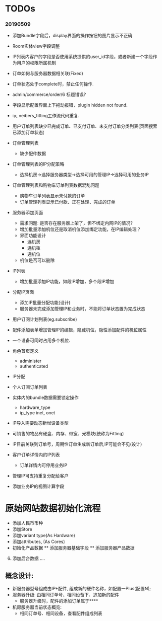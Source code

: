 # TODOs

### 20190509
* 添加Bundle字段后，display界面的操作按钮的图片显示不正确
* Room实体view字段调整
* IP列表内客户的字段是否使用系统提供的user_id字段，或者新建一个字段作为用户的权限所属机制
* 订单如何与服务器数据相关联(Fixed)
* 订单状态处于complete时，禁止任何操作.  
* admin/commerce/order/6 标题错误?
* 字段显示配置界面上下拖动报错，plugin hidden not found.
* ip, neibers_fitting工作流代码重复.

* 用户订单列表缺少已完成订单、已支付订单、未支付订单分类列表(页面搜索已添加订单状态)
* 订单管理列表
  * 缺少配件数据
* 订单管理列表的IP分配策略
  * 选择机房->选择服务器类型->选择可用的管理IP->选择可用的业务IP  
* 订单管理列表和购物车订单列表数据混乱问题
  * 购物车订单列表显示未付款的订单
  * 订单管理列表显示已付款、正在处理、完成的订单  
* 服务器添加页面
  * 需求问题: 是否存在服务器上架了，但不绑定内网IP的情况?
  * 增加批量添加机位还是取消机位添加绑定功能，在IP编辑处理？
  * 界面功能设计
    * 选机房
    * 选机柜
    * 选机位
  * 机位是否可以删除
* IP列表
  * 增加批量添加IP功能，如段IP增加，多个段IP增加
* 分配IP页面
  * 添加IP批量分配功能(设计)  
  * 服务器未完成添加管理IP和业务时，不能将订单状态置为完成状态
* 用户订阅计划列表(eg.subscribe)
* 配件添加表单增加管理IP的编辑，隐藏机位，隐性添加配件的机位属性
* 一个设备可同时占用多个机位.
* 角色首页定义
  * administer
  * authenticated
* IP分配
* 个人订阅订单列表
* 实体内的bundle数据需要锁定操作
  * hardware_type
  * ip_type inet, onet
* IP导入需要动态新增设备类型  
* 可销售的物品有硬盘、内存、带宽、光模块(统称为Fitting)
* IP目前关联到订单号，周期性订单生成新订单后,IP可能会不见(设计)
* 客户订单详情内的IP列表
  * 订单详情内可停用业务IP
* 管理IP可支持重复分配给客户
* 添加业务IP的视图计算字段

# 原始网站数据初始化流程
* 添加人民币币种
* 添加Store
* 添加variant type(As Hardware)
* 添加attributes, (As Cores)
* 初始化产品数据
  ** 添加服务器基础字段
  ** 添加服务器产品数据
6. 添加后台数据
....

## 概念设计:
* 新服务器型号组成由IP+配件, 组成新的硬件名称，如配置一Plus(配置N);
* 服务器升级: 由相同订单号、相同设备下，追加新的配件
  * 服务器升级时，配件的添加订单属于****
* 机房服务器当前状态概览:
  * 相同订单号、相同设备，查看配件组成列表

